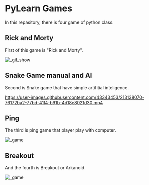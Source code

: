 # PyLearn Games
In this repasitory, there is four game of python class. 

## Rick and Morty
First of this game is "Rick and Morty".

![_gif_show](https://user-images.githubusercontent.com/43343453/212368799-2309d750-8843-4035-a2ea-ee0de07c746e.gif)

## Snake Game manual and AI
Second is Snake game that have simple artifitial inteligence.

https://user-images.githubusercontent.com/43343453/213138070-76172ba2-77bd-41f4-b91b-4d18e8021d30.mp4

## Ping
The third is ping game that player play with computer.

![_game](https://user-images.githubusercontent.com/43343453/213649459-cc0e1a73-2122-41ae-a9be-14a7a0b917d1.png)

## Breakout 

And the fourth is Breakout or Arkanoid.

![_game](https://user-images.githubusercontent.com/43343453/213651664-b4b2f47f-d437-409e-aa6c-b22d748921d8.png)
